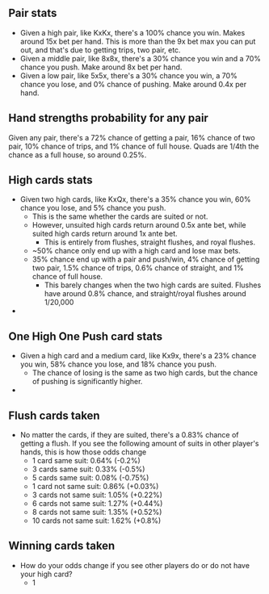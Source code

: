 

## Pair stats
* Given a high pair, like KxKx, there's a 100% chance you win. Makes around 15x bet per hand. This is more than the 9x bet max you can put out, and that's due to getting trips, two pair, etc. 
* Given a middle pair, like 8x8x, there's a 30% chance you win and a 70% chance you push. Make around 8x bet per hand. 
* Given a low pair, like 5x5x, there's a 30% chance you win, a 70% chance you lose, and 0% chance of pushing. Make around 0.4x per hand. 

## Hand strengths probability for any pair
Given any pair, there's a 72% chance of getting a pair, 16% chance of two pair, 10% chance of trips, and 1% chance of full house. Quads are 1/4th the chance as a full house, so around 0.25%. 

## High cards stats
* Given two high cards, like KxQx, there's a 35% chance you win, 60% chance you lose, and 5% chance you push. 
  * This is the same whether the cards are suited or not. 
  * However, unsuited high cards return around 0.5x ante bet, while suited high cards return around 1x ante bet. 
    * This is entirely from flushes, straight flushes, and royal flushes.
  * ~50% chance only end up with a high card and lose max bets. 
  * 35% chance end up with a pair and push/win, 4% chance of getting two pair, 1.5% chance of trips, 0.6% chance of straight, and 1% chance of full house. 
    * This barely changes when the two high cards are suited. Flushes have around 0.8% chance, and straight/royal flushes around 1/20,000
* 

## One High One Push card stats
* Given a high card and a medium card, like Kx9x, there's a 23% chance you win, 58% chance you lose, and 18% chance you push. 
  * The chance of losing is the same as two high cards, but the chance of pushing is significantly higher. 
* 



## Flush cards taken
* No matter the cards, if they are suited, there's a 0.83% chance of getting a flush. If you see the following amount of suits in other player's hands, this is how those odds change
  * 1 card same suit: 0.64% (-0.2%)
  * 3 cards same suit: 0.33% (-0.5%)
  * 5 cards same suit: 0.08% (-0.75%)
  * 1 card not same suit: 0.86% (+0.03%)
  * 3 cards not same suit: 1.05% (+0.22%)
  * 6 cards not same suit: 1.27% (+0.44%)
  * 8 cards not same suit: 1.35% (+0.52%)
  * 10 cards not same suit: 1.62% (+0.8%)


## Winning cards taken
* How do your odds change if you see other players do or do not have your high card?
  * 1 